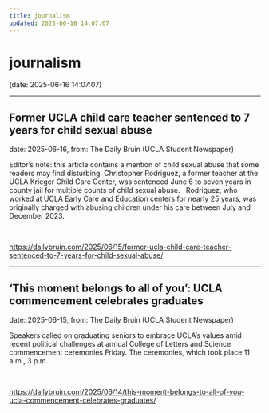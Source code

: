 ```yaml
---
title: journalism
updated: 2025-06-16 14:07:07
---
```


# journalism

(date: 2025-06-16 14:07:07)

---

## Former UCLA child care teacher sentenced to 7 years for child sexual abuse

date: 2025-06-16, from: The Daily Bruin (UCLA Student Newspaper)

Editor’s note: this article contains a mention of child sexual abuse that some readers may find disturbing.
Christopher Rodriguez, a former teacher at the UCLA Krieger Child Care Center, was sentenced June 6 to seven years in county jail for multiple counts of child sexual abuse.&#160;&#160;
Rodriguez, who worked at UCLA Early Care and Education centers for nearly 25 years, was originally charged with abusing children under his care between July and December 2023. 

<br> 

<https://dailybruin.com/2025/06/15/former-ucla-child-care-teacher-sentenced-to-7-years-for-child-sexual-abuse/>

---

## ‘This moment belongs to all of you’: UCLA commencement celebrates graduates

date: 2025-06-15, from: The Daily Bruin (UCLA Student Newspaper)

Speakers called on graduating seniors to embrace UCLA&#8217;s values amid recent political challenges at annual College of Letters and Science commencement ceremonies Friday.
The ceremonies, which took place 11 a.m., 3 p.m. 

<br> 

<https://dailybruin.com/2025/06/14/this-moment-belongs-to-all-of-you-ucla-commencement-celebrates-graduates/>

